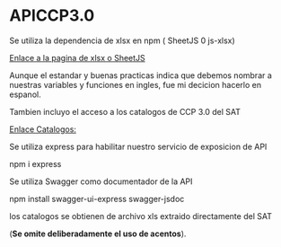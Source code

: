 # APICCP3.0

Se utiliza la dependencia de xlsx en npm ( SheetJS 0 js-xlsx)

[Enlace a la pagina de xlsx o SheetJS](https://www.npmjs.com/package/xlsx)

Aunque el estandar y buenas practicas indica que debemos nombrar a nuestras variables y funciones en ingles,
fue mi decicion hacerlo en espanol.

Tambien incluyo el acceso a los catalogos de CCP 3.0 del SAT

[Enlace Catalogos: ](http://omawww.sat.gob.mx/tramitesyservicios/Paginas/complemento_carta_porte.htm)

Se utiliza express para habilitar nuestro servicio de exposicion de API

npm i express

Se utiliza Swagger como documentador de la API

npm install swagger-ui-express swagger-jsdoc

los catalogos se obtienen de archivo xls extraido directamente del SAT

(**Se omite deliberadamente el uso de acentos**).
